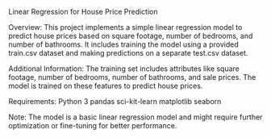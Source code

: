 Linear Regression for House Price Prediction

Overview:
This project implements a simple linear regression model to predict house prices based on square footage, number of bedrooms, and number of bathrooms.
It includes training the model using a provided train.csv dataset and making predictions on a separate test.csv dataset.

Additional Information:
The training set includes attributes like square footage, number of bedrooms, number of bathrooms, and sale prices.
The model is trained on these features to predict house prices.

Requirements:
Python 3
pandas
sci-kit-learn
matplotlib
seaborn

Note:
The model is a basic linear regression model and might require further optimization or fine-tuning for better performance.


